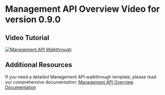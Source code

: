 # Management API Overview Video for version 0.9.0

## Video Tutorial

[![Management API Walkthrough](https://img.youtube.com/vi/KMj0Y1pi5DE/0.jpg)](https://www.youtube.com/watch?v=KMj0Y1pi5DE)

## Additional Resources

If you need a detailed Management API walkthrough template, please read our comprehensive documentation:
[Management API Overview Documentation](Management-API-Overview.md)
